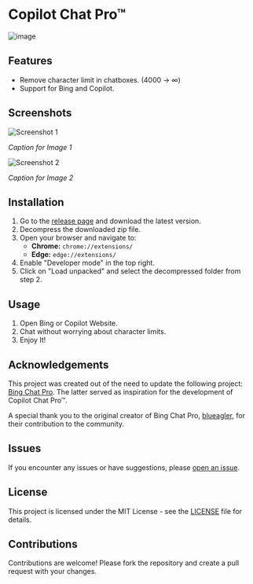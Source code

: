 # Copilot Chat Pro™
![image](https://user-images.githubusercontent.com/69091361/297645227-67e62dd6-9322-4622-aa35-f7624fdf8698.png)

## Features

- Remove character limit in chatboxes. (4000 -> ∞)
- Support for Bing and Copilot.

## Screenshots

![Screenshot 1](https://user-images.githubusercontent.com/69091361/297644441-b17ea2d1-94c4-4543-92fd-d094bb8187c6.png)

*Caption for Image 1*

![Screenshot 2](https://user-images.githubusercontent.com/69091361/297644441-b17ea2d1-94c4-4543-92fd-d094bb8187c6.png)

*Caption for Image 2*

## Installation
1. Go to the [release page](https://github.com/qzxtu/Copilot-Chat-Pro/releases) and download the latest version.
2. Decompress the downloaded zip file.
3. Open your browser and navigate to:
   - **Chrome:** `chrome://extensions/`
   - **Edge:** `edge://extensions/`
4. Enable "Developer mode" in the top right.
5. Click on "Load unpacked" and select the decompressed folder from step 2.

## Usage

1. Open Bing or Copilot Website.
2. Chat without worrying about character limits.
3. Enjoy It!

## Acknowledgements

This project was created out of the need to update the following project: [Bing Chat Pro](https://github.com/blueagler/Bing-Chat-Pro). The latter served as inspiration for the development of Copilot Chat Pro™.

A special thank you to the original creator of Bing Chat Pro, [blueagler](https://github.com/blueagler), for their contribution to the community.

## Issues

If you encounter any issues or have suggestions, please [open an issue](https://github.com/qzxtu/copilot-chat-pro/issues).

## License

This project is licensed under the MIT License - see the [LICENSE](LICENSE) file for details.

## Contributions

Contributions are welcome! Please fork the repository and create a pull request with your changes.
